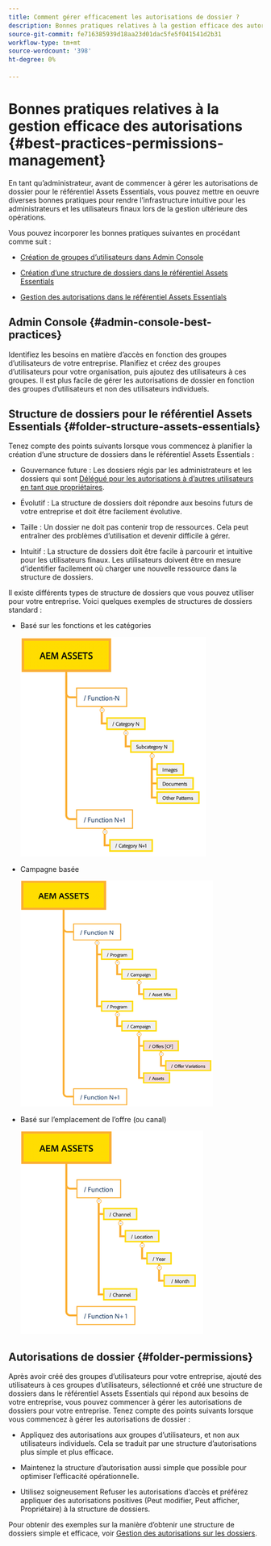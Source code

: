 ```yaml
---
title: Comment gérer efficacement les autorisations de dossier ?
description: Bonnes pratiques relatives à la gestion efficace des autorisations
source-git-commit: fe716385939d18aa23d01dac5fe5f041541d2b31
workflow-type: tm+mt
source-wordcount: '398'
ht-degree: 0%

---
```


# Bonnes pratiques relatives à la gestion efficace des autorisations {#best-practices-permissions-management}

En tant qu’administrateur, avant de commencer à gérer les autorisations de dossier pour le référentiel Assets Essentials, vous pouvez mettre en oeuvre diverses bonnes pratiques pour rendre l’infrastructure intuitive pour les administrateurs et les utilisateurs finaux lors de la gestion ultérieure des opérations.

Vous pouvez incorporer les bonnes pratiques suivantes en procédant comme suit :

* [Création de groupes d’utilisateurs dans Admin Console](#admin-console-best-practices)

* [Création d’une structure de dossiers dans le référentiel Assets Essentials](#folder-structure-assets-essentials)

* [Gestion des autorisations dans le référentiel Assets Essentials](#folder-permissions)

## Admin Console {#admin-console-best-practices}

Identifiez les besoins en matière d’accès en fonction des groupes d’utilisateurs de votre entreprise. Planifiez et créez des groupes d’utilisateurs pour votre organisation, puis ajoutez des utilisateurs à ces groupes. Il est plus facile de gérer les autorisations de dossier en fonction des groupes d’utilisateurs et non des utilisateurs individuels.

## Structure de dossiers pour le référentiel Assets Essentials {#folder-structure-assets-essentials}

Tenez compte des points suivants lorsque vous commencez à planifier la création d’une structure de dossiers dans le référentiel Assets Essentials :

* Gouvernance future : Les dossiers régis par les administrateurs et les dossiers qui sont [Délégué pour les autorisations à d’autres utilisateurs en tant que propriétaires](manage-permissions.md##manage-permissions-folders).

* Évolutif : La structure de dossiers doit répondre aux besoins futurs de votre entreprise et doit être facilement évolutive.

* Taille : Un dossier ne doit pas contenir trop de ressources. Cela peut entraîner des problèmes d’utilisation et devenir difficile à gérer.

* Intuitif : La structure de dossiers doit être facile à parcourir et intuitive pour les utilisateurs finaux. Les utilisateurs doivent être en mesure d’identifier facilement où charger une nouvelle ressource dans la structure de dossiers.

Il existe différents types de structure de dossiers que vous pouvez utiliser pour votre entreprise. Voici quelques exemples de structures de dossiers standard :

* Basé sur les fonctions et les catégories

   ![Fonction et catégorisation](assets/function-categorization.png)

* Campagne basée

   ![Basée sur Campaign](assets/campaign-based.png)

* Basé sur l’emplacement de l’offre (ou canal)

   ![Basé sur l’emplacement de l’offre](assets/offer-location.png)


## Autorisations de dossier {#folder-permissions}

Après avoir créé des groupes d’utilisateurs pour votre entreprise, ajouté des utilisateurs à ces groupes d’utilisateurs, sélectionné et créé une structure de dossiers dans le référentiel Assets Essentials qui répond aux besoins de votre entreprise, vous pouvez commencer à gérer les autorisations de dossiers pour votre entreprise. Tenez compte des points suivants lorsque vous commencez à gérer les autorisations de dossier :

* Appliquez des autorisations aux groupes d’utilisateurs, et non aux utilisateurs individuels. Cela se traduit par une structure d’autorisations plus simple et plus efficace.

* Maintenez la structure d’autorisation aussi simple que possible pour optimiser l’efficacité opérationnelle.

* Utilisez soigneusement Refuser les autorisations d’accès et préférez appliquer des autorisations positives (Peut modifier, Peut afficher, Propriétaire) à la structure de dossiers.

Pour obtenir des exemples sur la manière d’obtenir une structure de dossiers simple et efficace, voir [Gestion des autorisations sur les dossiers](manage-permissions.md##manage-permissions-folders).

